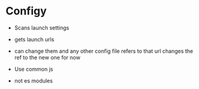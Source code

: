 # Configy 

- Scans launch settings 
- gets launch urls 
- can change them and any other config file refers to that url changes the ref to the new one for now

- Use common js 
- not es modules